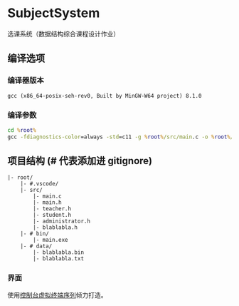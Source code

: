 # SubjectSystem

选课系统（数据结构综合课程设计作业）

## 编译选项

### 编译器版本

`gcc (x86_64-posix-seh-rev0, Built by MinGW-W64 project) 8.1.0`

### 编译参数

```bat
cd %root%
gcc -fdiagnostics-color=always -std=c11 -g %root%/src/main.c -o %root%/bin/main.exe
```

## 项目结构 (# 代表添加进 gitignore)

```
|- root/
	|- #.vscode/
	|- src/
		|- main.c
		|- main.h
		|- teacher.h
		|- student.h
		|- administrator.h
		|- blablabla.h
	|- # bin/
		|- main.exe
	|- # data/
		|- blablabla.bin
		|- blablabla.txt
```

### 界面

使用[控制台虚拟终端序列](https://docs.microsoft.com/zh-cn/windows/console/console-virtual-terminal-sequences)倾力打造。


